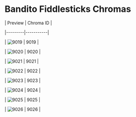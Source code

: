 # Bandito Fiddlesticks Chromas


| Preview | Chroma ID |

|---------|-----------|

| ![9019](https://raw.communitydragon.org/latest/plugins/rcp-be-lol-game-data/global/default/v1/champion-chroma-images/9/9019.png) | 9019 |

| ![9020](https://raw.communitydragon.org/latest/plugins/rcp-be-lol-game-data/global/default/v1/champion-chroma-images/9/9020.png) | 9020 |

| ![9021](https://raw.communitydragon.org/latest/plugins/rcp-be-lol-game-data/global/default/v1/champion-chroma-images/9/9021.png) | 9021 |

| ![9022](https://raw.communitydragon.org/latest/plugins/rcp-be-lol-game-data/global/default/v1/champion-chroma-images/9/9022.png) | 9022 |

| ![9023](https://raw.communitydragon.org/latest/plugins/rcp-be-lol-game-data/global/default/v1/champion-chroma-images/9/9023.png) | 9023 |

| ![9024](https://raw.communitydragon.org/latest/plugins/rcp-be-lol-game-data/global/default/v1/champion-chroma-images/9/9024.png) | 9024 |

| ![9025](https://raw.communitydragon.org/latest/plugins/rcp-be-lol-game-data/global/default/v1/champion-chroma-images/9/9025.png) | 9025 |

| ![9026](https://raw.communitydragon.org/latest/plugins/rcp-be-lol-game-data/global/default/v1/champion-chroma-images/9/9026.png) | 9026 |